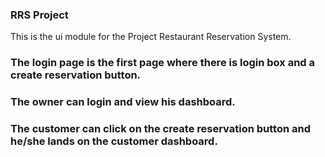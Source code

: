 ### RRS Project

This is the ui module for the Project Restaurant Reservation System.

### The login page is the first page where there is login box and a create reservation button.

### The owner can login and view his dashboard.

### The customer can click on the create reservation button and he/she lands on the customer dashboard.